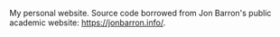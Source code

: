 My personal website. Source code borrowed from Jon Barron's public academic website: https://jonbarron.info/.
